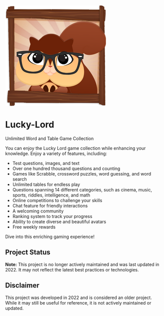 ![Lucky Lord Image](https://github.com/Meysam-Arab/Lucky-Lord/blob/main/images/Untitled.png)

# Lucky-Lord
Unlimited Word and Table Game Collection

You can enjoy the Lucky Lord game collection while enhancing your knowledge. Enjoy a variety of features, including:

- Test questions, images, and text  
- Over one hundred thousand questions and counting  
- Games like Scrabble, crossword puzzles, word guessing, and word search  
- Unlimited tables for endless play  
- Questions spanning 14 different categories, such as cinema, music, sports, riddles, intelligence, and math  
- Online competitions to challenge your skills  
- Chat feature for friendly interactions  
- A welcoming community  
- Ranking system to track your progress  
- Ability to create diverse and beautiful avatars  
- Free weekly rewards  

Dive into this enriching gaming experience!

## Project Status
**Note:** This project is no longer actively maintained and was last updated in 2022. It may not reflect the latest best practices or technologies.

## Disclaimer
This project was developed in 2022 and is considered an older project. While it may still be useful for reference, it is not actively maintained or updated.
